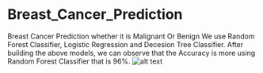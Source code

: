 # Breast_Cancer_Prediction
Breast Cancer Prediction whether it is Malignant Or Benign
We use Random Forest Classifier, Logistic Regression and Decesion Tree Classifier. 
After building the above models, we can observe that the Accuracy is more using Random Forest Classifier that is 96%.
![alt text](https://www.miskawaanhealth.com/cancer/wp-content/uploads/2021/02/benign-and-malignant-tumor.jpg)
